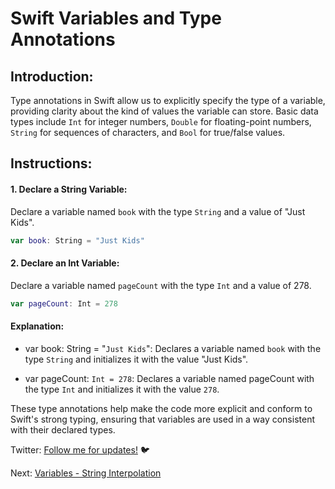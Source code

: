 # Swift Variables and Type Annotations

## Introduction:

Type annotations in Swift allow us to explicitly specify the type of a variable, providing clarity about the kind of values the variable can store. Basic data types include `Int` for integer numbers, `Double` for floating-point numbers, `String` for sequences of characters, and `Bool` for true/false values.

## Instructions:

#### 1. Declare a String Variable:

Declare a variable named `book` with the type `String` and a value of "Just Kids".

```swift
var book: String = "Just Kids"
```

#### 2. Declare an Int Variable:

Declare a variable named `pageCount` with the type `Int` and a value of 278.

```swift
var pageCount: Int = 278
```

#### Explanation:

- var book: String = "`Just Kids`": Declares a variable named `book` with the type `String` and initializes it with the value "Just Kids".

- var pageCount: `Int = 278`: Declares a variable named pageCount with the type `Int` and initializes it with the value `278`.

These type annotations help make the code more explicit and conform to Swift's strong typing, ensuring that variables are used in a way consistent with their declared types.

Twitter: [Follow me for updates!](https://twitter.com/bhushcodes) 🐦

Next: [Variables - String Interpolation](/2/Variables/String_Interpolation/README.md)
